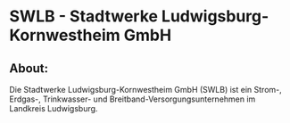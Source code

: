 # SWLB - Stadtwerke Ludwigsburg-Kornwestheim GmbH

## About:
Die Stadtwerke Ludwigsburg-Kornwestheim GmbH (SWLB) ist ein Strom-, Erdgas-, Trinkwasser- und Breitband-Versorgungsunternehmen im Landkreis Ludwigsburg.
